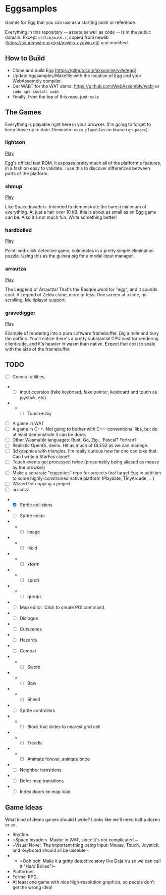 # Eggsamples

Games for Egg that you can use as a starting point or reference.

Everything in this repository -- assets as well as code -- is in the public domain.
Except `stdlib/math.c`, copied from newlib (https://sourceware.org/git/newlib-cygwin.git) and modified.

## How to Build

- Clone and build Egg [https://github.com/aksommerville/egg].
- Update eggsamples/Makefile with the location of Egg and your WebAssembly compiler.
- Get WABT for the WAT demo: https://github.com/WebAssembly/wabt or `sudo apt install wabt`
- Finally, from the top of this repo, just: `make`

## The Games

Everything is playable right here in your browser.
(I'm going to forget to keep those up to date. Reminder: `make playables` on branch `gh-pages`).

### lightson

<a href="https://aksommerville.github.io/eggsamples/playable/lightson.html">Play</a>

Egg's official test ROM.
It exposes pretty much all of the platform's features, in a fashion easy to validate.
I use this to discover differences between ports of the platform.

### shmup

<a href="https://aksommerville.github.io/eggsamples/playable/shmup.html">Play</a>

Like Space Invaders.
Intended to demonstrate the barest minimum of everything.
At just a hair over 10 kB, this is about as small as an Egg game can be.
Also it's not much fun.
Write something better!

### hardboiled

<a href="https://aksommerville.github.io/eggsamples/playable/hardboiled.html">Play</a>

Point-and-click detective game, culminates in a pretty simple elimination puzzle.
Using this as the guinea pig for a modal input manager.

### arrautza

<a href="https://aksommerville.github.io/eggsamples/playable/arrautza.html">Play</a>

The Leggend of Arrautza! That's the Basque word for "egg", and it sounds cool.
A Legend of Zelda clone, more or less.
One screen at a time, no scrolling. Multiplayer support.

### gravedigger

<a href="https://aksommerville.github.io/eggsamples/playable/gravedigger.html">Play</a>

Example of rendering into a pure software framebuffer.
Dig a hole and bury the coffins.
You'll notice there's a pretty substantial CPU cost for rendering client-side, and it's heavier in wasm than native.
Expect that cost to scale with the size of the framebuffer.

## TODO

- [ ] General utilities.
- - [ ] input coersion (fake keyboard, fake pointer, keyboard and touch as joystick, etc)
- - - [ ] Touch=>Joy
- [ ] A game in WAT
- [ ] A game in C++. Not going to bother with C++-conventional libs, but do at least demonstrate it can be done.
- [ ] Other Wasmable languages: Rust, Go, Zig... Pascal? Fortran?
- [ ] Realistic OpenGL demo. Hit as much of GLES2 as we can manage.
- [ ] 3d graphics with triangles. I'm really curious how far one can take that. Can I write a StarFox clone?
- [ ] Touch events get processed twice (presumably being aliased as mouse by the browser)
- [ ] Make a separate "eggzotics" repo for projects that target Egg in addition to some highly-constrained native platform (Playdate, TinyArcade, ...)
- [ ] Wizard for copying a project.
- [ ] arrautza
- - [x] Sprite collisions
- - [ ] Sprite editor
- - - [ ] image
- - - [ ] tileid
- - - [ ] xform
- - - [ ] sprctl
- - - [ ] groups
- - [ ] Map editor: Click to create POI command.
- - [ ] Dialogue
- - [ ] Cutscenes
- - [ ] Hazards
- - [ ] Combat
- - - [ ] Sword
- - - [ ] Bow
- - - [ ] Shield
- - [ ] Sprite controllers
- - - [ ] Block that slides to nearest grid cell
- - - [ ] Treadle
- - - [ ] Animate forever, animate once
- - [ ] Neighbor transitions
- - [ ] Defer map transitions
- - [ ] Index doors on map load

## Game Ideas

What kind of demo games should I write? Looks like we'll need half a dozen or so.

- Rhythm.
- ~Space Invaders. Maybe in WAT, since it's not complicated.~
- ~Visual Novel. The important thing being input: Mouse, Touch, Joystick, and Keyboard should all be useable.~
- - ~Ooh ooh! Make it a gritty detective story like Deja Vu so we can call it "Hard Boiled"!~
- Platformer.
- Formal RPG.
- At least one game with nice high-resolution graphics, so people don't get the wrong idea!
